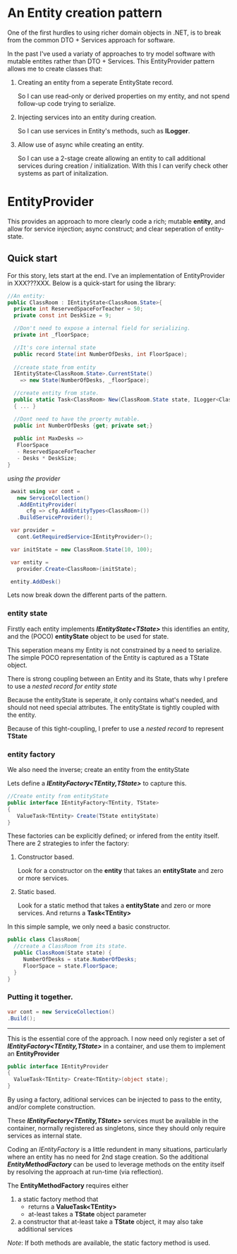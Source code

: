 ﻿# An Entity creation pattern

One of the first hurdles to using richer domain objects in
.NET, is to break from the common DTO + Services approach
for software.

In the past I've used a variaty of approaches to try model 
software with mutable entites rather than DTO + Services.
This EntityProvider pattern allows me to create classes that:

1. Creating an entity from a seperate EntityState record.

   So I can use read-only or derived properties on my entity, 
    and not spend follow-up code trying to serialize.

2. Injecting services into an entity during creation.

   So I can use services in Entity's methods, such as __ILogger__.   

3. Allow use of async while creating an entity.

   So I can use a 2-stage create allowing an entity to
    call additional services during creation / initialization.
   With this I can verify check other systems as part of initalization.


# EntityProvider

This provides an approach to more clearly code a rich; mutable __entity__, and allow 
for service injection; async construct; and clear seperation of entity-state.

## Quick start
For this story, lets start at the end. 
I've an implementation of EntityProvider in XXX???XXX.
Below is a quick-start for using the library:

```cs
//An entity: 
public ClassRoom : IEntityState<ClassRoom.State>{
  private int ReservedSpaceForTeacher = 50;
  private const int DeskSize = 9;

  //Don't need to expose a internal field for serializing.
  private int _floorSpace;

  //It's core internal state
  public record State(int NumberOfDesks, int FloorSpace);
  
  //create state from entity
  IEntityState<ClassRoom.State>.CurrentState()
    => new State(NumberOfDesks, _floorSpace);

  //create entity from state.
  public static Task<ClassRoom> New(ClassRoom.State state, ILogger<ClassRoom> log)
  { ... }

  //Dont need to have the proerty mutable.  
  public int NumberOfDesks {get; private set;}
  
  public int MaxDesks => 
   FloorSpace 
   - ReservedSpaceForTeacher
   - Desks * DeskSize;
}
```

_using the provider_
```cs
 await using var cont = 
   new ServiceCollection()
   .AddEntityProvider(
      cfg => cfg.AddEntityTypes<ClassRoom>())
   .BuildServiceProvider();

 var provider = 
   cont.GetRequiredService<IEntityProvider>();

 var initState = new ClassRoom.State(10, 100);

 var entity = 
   provider.Create<ClassRoom>(initState);

 entity.AddDesk()
```

Lets now break down the different parts of the pattern.

### entity state
Firstly each entity implements ***IEntityState&lt;TState&gt;*** this identifies an entity, and 
the (POCO) __entityState__ object to be used for state.

This seperation means my Entity is not constrained by a need to serialize.
The simple POCO representation of the Entity is captured as a TState object.

There is strong coupling between an Entity and its State, thats why I prefere
to use a _nested record for entity state_

Because the entityState is seperate, it only contains what's needed, 
and should not need special attributes. 
The entityState is tightly coupled with the entity.

Because of this tight-coupling, I prefer to use a _nested record_ to represent __TState__

### entity factory

We also need the inverse; create an entity from the entityState

Lets define a ***IEntityFactory&lt;TEntity,TState&gt;*** to capture this.

```cs
//Create entity from entityState
public interface IEntityFactory<TEntity, TState>
{
   ValueTask<TEntity> Create(TState entityState) 
}
```

These factories can be explicitly defined; or infered from the entity itself.
There are 2 strategies to infer the factory:

1. Constructor based. 

    Look for a constructor on  the **entity** that takes an **entityState** and 
zero or more services.

2. Static based.

    Look for a static method that takes a **entityState** and zero or more services.
And returns a **Task&lt;TEntity&gt;**

In this simple sample, we only need a basic constructor.

```cs 
public class ClassRoom{
  //create a ClassRoom from its state.
  public ClassRoom(State state) {
     NumberOfDesks = state.NumberOfDesks;
     FloorSpace = state.FloorSpace;
  }
}
```

### Putting it together.
```cs
var cont = new ServiceCollection()
.Build();
```

-------



This is the essential core of the approach.
I now need only register a set of ***IEntityFactory&lt;TEntity,TState&gt;***
in a container, and use them to implement an **EntityProvider**

```cs
public interface IEntityProvider
{
  ValueTask<TEntity> Create<TEntity>(object state);
}
```

By using a factory, aditional services can be injected to pass to the entity, and/or complete
construction.

These ***IEntityFactory&lt;TEntity,TState&gt;*** services must be available in the container, 
normally registered as singletons, since they should only require services as internal state.

Coding an *IEntityFactory* is a little redundent in many situations, particularly 
where an entity has no need for 2nd stage creation.
So the additional ***EntityMethodFactory*** can be used to leverage methods on the entity itself
by resolving the approach at run-time (via reflection). 

The **EntityMethodFactory** requires either
1. a static factory method that 
    + returns a  __ValueTask&lt;TEntity&gt;__
    + at-least takes a __TState__ object parameter
2. a constructor that at-least take a __TState__ object,
    it may also take additional services

_Note_: If both methods are available, the static factory method is used.
